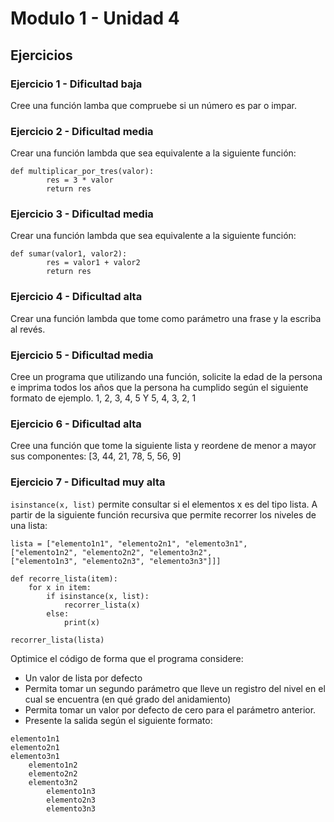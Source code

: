 # Modulo 1 - Unidad 4

## Ejercicios

### Ejercicio 1 - Dificultad baja
Cree una función lamba que compruebe si un número es par o impar.

### Ejercicio 2 - Dificultad media
Crear una función lambda que sea equivalente a la siguiente función:
```
def multiplicar_por_tres(valor):
        res = 3 * valor
        return res
```

### Ejercicio 3 - Dificultad media
Crear una función lambda que sea equivalente a la siguiente función:
```
def sumar(valor1, valor2):
        res = valor1 + valor2
        return res
```

### Ejercicio 4 - Dificultad alta
Crear una función lambda que tome como parámetro una frase y la escriba al revés. 

### Ejercicio 5 - Dificultad media
Cree un programa que utilizando una función, solicite la edad de la persona e imprima todos los años que la persona ha cumplido según el siguiente formato de ejemplo. 
1, 2, 3, 4, 5
Y 
5, 4, 3, 2, 1

### Ejercicio 6 - Dificultad alta
Cree una función que tome la siguiente lista y reordene de menor a mayor sus componentes:
[3, 44, 21, 78, 5, 56, 9]

### Ejercicio 7 - Dificultad muy alta
`isinstance(x, list)` permite consultar si el elementos x es del tipo lista.
A partir de la siguiente función recursiva que permite recorrer los niveles de una lista:
```
lista = ["elemento1n1", "elemento2n1", "elemento3n1",
["elemento1n2", "elemento2n2", "elemento3n2",
["elemento1n3", "elemento2n3", "elemento3n3"]]]

def recorre_lista(item):
    for x in item:
        if isinstance(x, list):
            recorrer_lista(x)
        else:
            print(x)

recorrer_lista(lista)
```

Optimice el código de forma que el programa considere:
* Un valor de lista por defecto
* Permita tomar un segundo parámetro que lleve un registro del nivel en el cual se encuentra (en qué grado del anidamiento)
* Permita tomar un valor por defecto de cero para el parámetro anterior.
* Presente la salida según el siguiente formato:

```
elemento1n1
elemento2n1
elemento3n1
    elemento1n2
    elemento2n2
    elemento3n2
        elemento1n3
        elemento2n3
        elemento3n3
```
